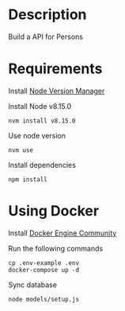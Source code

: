 Description
===

Build a API for Persons

Requirements
===

Install [Node Version Manager](https://github.com/nvm-sh/nvm)

Install Node v8.15.0

```
nvm install v8.15.0
```

Use node version

```
nvm use
```

Install dependencies

```
npm install
```

Using Docker
====

Install [Docker Engine Community](https://hub.docker.com/search/?type=edition&offering=community)

Run the following commands

```
cp .env-example .env
docker-compose up -d
```

Sync database

```
node models/setup.js
```



